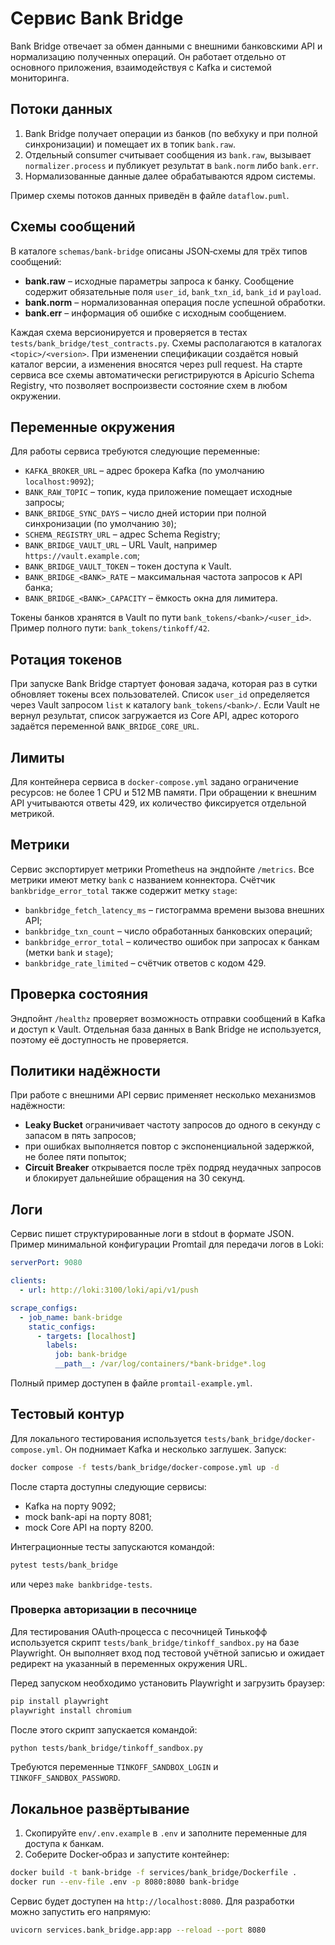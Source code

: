 # Сервис Bank Bridge

Bank Bridge отвечает за обмен данными с внешними банковскими API и нормализацию полученных операций. Он работает отдельно от основного приложения, взаимодействуя с Kafka и системой мониторинга.

## Потоки данных

1. Bank Bridge получает операции из банков (по вебхуку и при полной синхронизации) и помещает их в топик `bank.raw`.
2. Отдельный consumer считывает сообщения из `bank.raw`, вызывает `normalizer.process` и публикует результат в `bank.norm` либо `bank.err`.
3. Нормализованные данные далее обрабатываются ядром системы.

Пример схемы потоков данных приведён в файле `dataflow.puml`.

## Схемы сообщений

В каталоге `schemas/bank-bridge` описаны JSON‑схемы для трёх типов сообщений:

- **bank.raw** – исходные параметры запроса к банку. Сообщение содержит
  обязательные поля `user_id`, `bank_txn_id`, `bank_id` и `payload`.
- **bank.norm** – нормализованная операция после успешной обработки.
- **bank.err** – информация об ошибке с исходным сообщением.

Каждая схема версионируется и проверяется в тестах `tests/bank_bridge/test_contracts.py`.
Схемы располагаются в каталогах `<topic>/<version>`. При изменении
спецификации создаётся новый каталог версии, а изменения вносятся через
pull request. На старте сервиса все схемы автоматически регистрируются в
Apicurio Schema Registry, что позволяет воспроизвести состояние схем в
любом окружении.

## Переменные окружения

Для работы сервиса требуются следующие переменные:

- `KAFKA_BROKER_URL` – адрес брокера Kafka (по умолчанию `localhost:9092`);
- `BANK_RAW_TOPIC` – топик, куда приложение помещает исходные запросы;
- `BANK_BRIDGE_SYNC_DAYS` – число дней истории при полной синхронизации (по умолчанию `30`);
- `SCHEMA_REGISTRY_URL` – адрес Schema Registry;
- `BANK_BRIDGE_VAULT_URL` – URL Vault, например `https://vault.example.com`;
- `BANK_BRIDGE_VAULT_TOKEN` – токен доступа к Vault.
- `BANK_BRIDGE_<BANK>_RATE` – максимальная частота запросов к API банка;
- `BANK_BRIDGE_<BANK>_CAPACITY` – ёмкость окна для лимитера.

Токены банков хранятся в Vault по пути `bank_tokens/<bank>/<user_id>`.
Пример полного пути: `bank_tokens/tinkoff/42`.

## Ротация токенов

При запуске Bank Bridge стартует фоновая задача, которая раз в сутки
обновляет токены всех пользователей. Список `user_id` определяется через
Vault запросом `list` к каталогу `bank_tokens/<bank>/`. Если Vault не
вернул результат, список загружается из Core API, адрес которого задаётся
переменной `BANK_BRIDGE_CORE_URL`.

## Лимиты

Для контейнера сервиса в `docker-compose.yml` задано ограничение ресурсов: не более 1 CPU и 512 MB памяти.
При обращении к внешним API учитываются ответы 429, их количество фиксируется отдельной метрикой.

## Метрики

Сервис экспортирует метрики Prometheus на эндпойнте `/metrics`.
Все метрики имеют метку `bank` с названием коннектора.
Счётчик `bankbridge_error_total` также содержит метку `stage`:

- `bankbridge_fetch_latency_ms` – гистограмма времени вызова внешних API;
- `bankbridge_txn_count` – число обработанных банковских операций;
- `bankbridge_error_total` – количество ошибок при запросах к банкам (метки `bank` и `stage`);
- `bankbridge_rate_limited` – счётчик ответов с кодом 429.

## Проверка состояния

Эндпойнт `/healthz` проверяет возможность отправки сообщений в Kafka и доступ к
Vault. Отдельная база данных в Bank Bridge не используется, поэтому её
доступность не проверяется.

## Политики надёжности

При работе с внешними API сервис применяет несколько механизмов надёжности:

- **Leaky Bucket** ограничивает частоту запросов до одного в секунду с запасом в
  пять запросов;
- при ошибках выполняется повтор с экспоненциальной задержкой, не более пяти
  попыток;
- **Circuit Breaker** открывается после трёх подряд неудачных запросов и
  блокирует дальнейшие обращения на 30 секунд.


## Логи

Сервис пишет структурированные логи в stdout в формате JSON. Пример
минимальной конфигурации Promtail для передачи логов в Loki:

```yaml
serverPort: 9080

clients:
  - url: http://loki:3100/loki/api/v1/push

scrape_configs:
  - job_name: bank-bridge
    static_configs:
      - targets: [localhost]
        labels:
          job: bank-bridge
          __path__: /var/log/containers/*bank-bridge*.log
```
Полный пример доступен в файле `promtail-example.yml`.

## Тестовый контур

Для локального тестирования используется `tests/bank_bridge/docker-compose.yml`. Он поднимает Kafka и несколько заглушек. Запуск:

```bash
docker compose -f tests/bank_bridge/docker-compose.yml up -d
```

После старта доступны следующие сервисы:
- Kafka на порту 9092;
- mock bank-api на порту 8081;
- mock Core API на порту 8200.

Интеграционные тесты запускаются командой:

```bash
pytest tests/bank_bridge
```

или через `make bankbridge-tests`.

### Проверка авторизации в песочнице

Для тестирования OAuth‑процесса с песочницей Тинькофф используется
скрипт `tests/bank_bridge/tinkoff_sandbox.py` на базе Playwright. Он
выполняет вход под тестовой учётной записью и ожидает редирект на
указанный в переменных окружения URL.

Перед запуском необходимо установить Playwright и загрузить браузер:

```bash
pip install playwright
playwright install chromium
```

После этого скрипт запускается командой:

```bash
python tests/bank_bridge/tinkoff_sandbox.py
```

Требуются переменные `TINKOFF_SANDBOX_LOGIN` и
`TINKOFF_SANDBOX_PASSWORD`.

## Локальное развёртывание

1. Скопируйте `env/.env.example` в `.env` и заполните переменные для доступа к банкам.
2. Соберите Docker‑образ и запустите контейнер:

```bash
docker build -t bank-bridge -f services/bank_bridge/Dockerfile .
docker run --env-file .env -p 8080:8080 bank-bridge
```

Сервис будет доступен на `http://localhost:8080`. Для разработки можно запустить его напрямую:

```bash
uvicorn services.bank_bridge.app:app --reload --port 8080
```
